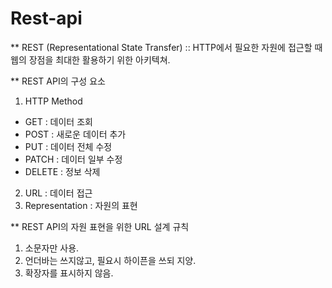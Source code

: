 # Rest-api

** REST (Representational State Transfer)
:: HTTP에서 필요한 자원에 접근할 때
웹의 장점을 최대한 활용하기 위한 아키텍쳐.

** REST API의 구성 요소
1. HTTP Method
- GET : 데이터 조회
- POST : 새로운 데이터 추가
- PUT : 데이터 전체 수정
- PATCH : 데이터 일부 수정
- DELETE : 정보 삭제

2. URL : 데이터 접근
3. Representation : 자원의 표현

** REST API의 자원 표현을 위한 URL 설계 규칙
1. 소문자만 사용.
2. 언더바는 쓰지않고, 필요시 하이픈을 쓰되 지양.
3. 확장자를 표시하지 않음.
